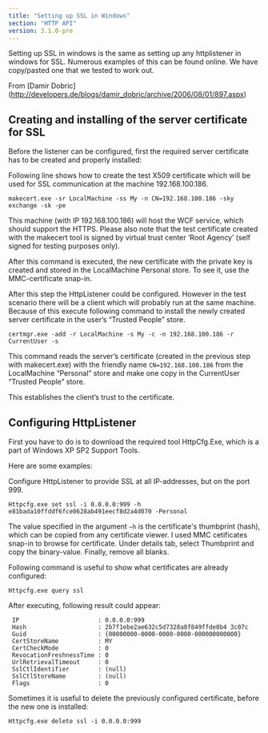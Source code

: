 ```yaml
---
title: "Setting up SSL in Windows"
section: "HTTP API"
version: 3.1.0-pre
---
```


Setting up SSL in windows is the same as setting up any httplistener in windows for SSL. Numerous examples of this can be found online. We have copy/pasted one that we tested to work out.

From [Damir Dobric] (http://developers.de/blogs/damir_dobric/archive/2006/08/01/897.aspx)

## Creating and installing of the server certificate for SSL

Before the listener can be configured, first the required server certificate has to be created and properly installed:

Following line shows how to create the test X509 certificate which will be used for SSL communication at the machine 192.168.100.186.

```
makecert.exe -sr LocalMachine -ss My -n CN=192.168.100.186 -sky exchange -sk -pe
```
 
<span class="note">
This machine (with IP 192.168.100.186) will host the WCF service, which should support the HTTPS. Please also note that the test certificate created with the makecert tool is signed by virtual trust center ‘Root Agency’ (self signed for testing purposes only).
</span>

After this command is executed, the new certificate with the private key is created and stored in the LocalMachine Personal store. To see it, use the MMC-certificate snap-in.

After this step the HttpListener could be configured. However in the test scenario there will be a client which will probably run at the same machine. Because of this execute following command to install the newly created server certificate in the user’s “Trusted People” store.

```
certmgr.exe -add -r LocalMachine -s My -c -n 192.168.100.186 -r CurrentUser -s
```

This command reads the server’s certificate (created in the previous step with makecert.exe) with the friendly name `CN=192.168.100.186` from the LocalMachine “Personal” store and make one copy in the CurrentUser “Trusted People” store.

This establishes the client’s trust to the certificate.

## Configuring HttpListener

First you have to do is to download the required tool HttpCfg.Exe, which is a part of Windows XP SP2 Support Tools.

Here are some examples:

Configure HttpListener to provide SSL at all IP-addresses, but on the port 999.

```
Httpcfg.exe set ssl -i 0.0.0.0:999 -h e81bada10ffddf6fce0628ab491eecf8d2a4d070 -Personal
```

The value specified in the argument `–h` is the certificate's thumbprint (hash), which can be copied from any certificate viewer. I used MMC cetificates snap-in to browse for certificate. Under details tab, select Thumbprint and copy the binary-value. Finally, remove all blanks. 

Following command is useful to show what certificates are already configured:

```
Httpcfg.exe query ssl
```

After executing, following result could appear: 

```
 IP                      : 0.0.0.0:999
 Hash                    : 2b7f1ebe2ae632c5d7328a8f849ffde0b4 3c07c
 Guid                    : {00000000-0000-0000-0000-000000000000}
 CertStoreName           : MY
 CertCheckMode           : 0
 RevocationFreshnessTime : 0
 UrlRetrievalTimeout     : 0
 SslCtlIdentifier        : (null)
 SslCtlStoreName         : (null)
 Flags                   : 0
```

Sometimes it is useful to delete the previously configured certificate, before the new one is installed:

```
Httpcfg.exe delete ssl -i 0.0.0.0:999
```